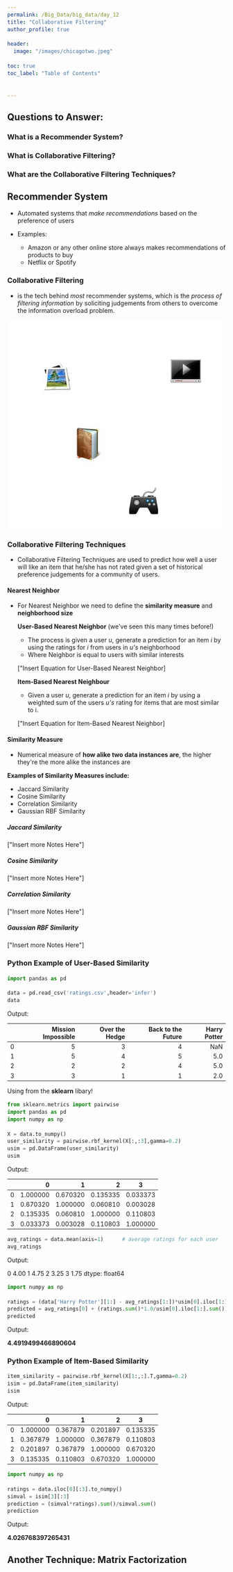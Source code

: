 ```yaml
---
permalink: /Big_Data/big_data/day_12
title: "Collaborative Filtering"
author_profile: true

header:
  image: "/images/chicagotwo.jpeg"

toc: true
toc_label: "Table of Contents" 

  
---
```

## Questions to Answer:

### What is a Recommender System?

### What is Collaborative Filtering?

### What are the Collaborative Filtering Techniques?


## Recommender System

* Automated systems that *make recommendations* based on the preference of users

* Examples:
  * Amazon or any other online store always makes recommendations of products to buy
  * Netflix or Spotify


### Collaborative Filtering

* is the tech behind *most* recommender systems, which is the *process of filtering information* by soliciting judgements from others to overcome the information overload problem.

![insert image](/images/big_data/collaborative/Collaborative_filtering.gif)


### Collaborative Filtering Techniques

* Collaborative Filtering Techniques are used to predict how well a user will like an item that he/she has not rated given a set of historical preference judgements for a community of users.

#### Nearest Neighbor


* For Nearest Neighbor we need to define the **similarity measure** and **neighborhood size**

  **User-Based Nearest Neighbor** (we've seen this many times before!)

    * The process is given a user *u*, generate a prediction for an item *i* by using the ratings for *i* from users in *u's* neighborhood
    * Where Neighbor is equal to users with similar interests

    ["Insert Equation for User-Based Nearest Neighbor]

  **Item-Based Nearest Neighbour**

    * Given a user *u*, generate a prediction for an item *i* by using a weighted sum of the users *u's* rating for items that are most similar to i.

    ["Insert Equation for Item-Based Nearest Neighbor]


#### Similarity Measure

* Numerical measure of **how alike two data instances are**, the higher they're the more alike the instances are

**Examples of Similarity Measures include:**

* Jaccard Similarity
* Cosine Similarity
* Correlation Similarity
* Gaussian RBF Similarity

##### Jaccard Similarity
["Insert more Notes Here"]
##### Cosine Similarity
["Insert more Notes Here"]
##### Correlation Similarity
["Insert more Notes Here"]
##### Gaussian RBF Similarity
["Insert more Notes Here"]


### Python Example of User-Based Similarity

```python
import pandas as pd

data = pd.read_csv('ratings.csv',header='infer')
data
```

Output:

|   	| Mission Impossible 	| Over the Hedge 	| Back to the Future 	| Harry Potter 	|
|--:	|-------------------:	|---------------:	|-------------------:	|-------------:	|
| 0 	|                  5 	|              3 	|                  4 	|          NaN 	|
| 1 	|                  5 	|              4 	|                  5 	|          5.0 	|
| 2 	|                  2 	|              2 	|                  4 	|          5.0 	|
| 3 	|                  3 	|              1 	|                  1 	|          2.0 	|

Using from the **sklearn** libary!

```python
from sklearn.metrics import pairwise
import pandas as pd
import numpy as np

X = data.to_numpy()
user_similarity = pairwise.rbf_kernel(X[:,:3],gamma=0.2)
usim = pd.DataFrame(user_similarity)
usim
```

Output:

|   	|        0 	|        1 	|        2 	|        3 	|
|--:	|---------:	|---------:	|---------:	|----------	|
| 0 	| 1.000000 	| 0.670320 	| 0.135335 	| 0.033373 	|
| 1 	| 0.670320 	| 1.000000 	| 0.060810 	| 0.003028 	|
| 2 	| 0.135335 	| 0.060810 	| 1.000000 	| 0.110803 	|
| 3 	| 0.033373 	| 0.003028 	| 0.110803 	| 1.000000 	|

```python
avg_ratings = data.mean(axis=1)      # average ratings for each user
avg_ratings
```

Output:

0    4.00
1    4.75
2    3.25
3    1.75
dtype: float64

```python
import numpy as np

ratings = (data['Harry Potter'][1:] - avg_ratings[1:])*usim[0].iloc[1:]
predicted = avg_ratings[0] + (ratings.sum()*1.0/usim[0].iloc[1:].sum())
predicted
```
Output:

**4.4919499466890604**

### Python Example of Item-Based Similarity

```python
item_similarity = pairwise.rbf_kernel(X[1:,:].T,gamma=0.2)
isim = pd.DataFrame(item_similarity)
isim
```

Output:

|   	|        0 	|        1 	|        2 	|        3 	|
|--:	|---------:	|---------:	|---------:	|----------	|
| 0 	| 1.000000 	| 0.367879 	| 0.201897 	| 0.135335 	|
| 1 	| 0.367879 	| 1.000000 	| 0.367879 	| 0.110803 	|
| 2 	| 0.201897 	| 0.367879 	| 1.000000 	| 0.670320 	|
| 3 	| 0.135335 	| 0.110803 	| 0.670320 	| 1.000000 	|


```python
import numpy as np

ratings = data.iloc[0][:3].to_numpy()
simval = isim[3][:3]
prediction = (simval*ratings).sum()/simval.sum()
prediction
```

Output:

**4.026768397265431**



## Another Technique: Matrix Factorization


